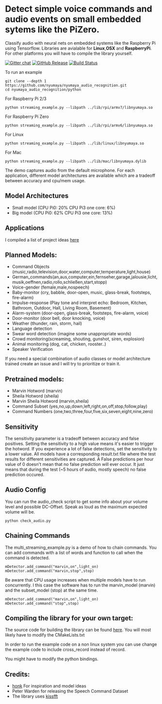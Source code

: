 # Detect simple voice commands and audio events on small embedded sytems like the PiZero.
Classify audio with neural nets on embedded systems like the Raspberry Pi using Tensorflow. Libraries are avialable for **Linux**,**OSX** and **RaspberryPi**. For other platforms you will have to compile the library yourself.

[![Gitter chat](https://badges.gitter.im/gitterHQ/gitter.png)](https://gitter.im/nyumaya_audio_recognition)
[![GitHub Release](https://github-basic-badges.herokuapp.com/release/nyumaya/nyumaya_audio_recognition.svg)]()
[![Build Status](https://travis-ci.org/nyumaya/nyumaya_audio_recognition.svg?branch=master)](https://travis-ci.org/nyumaya/nyumaya_audio_recognition)

To run an example

```
git clone --depth 1 https://github.com/nyumaya/nyumaya_audio_recognition.git
cd nyumaya_audio_recognition/python 
```
For Raspberry Pi 2/3
```
python streaming_example.py --libpath ../lib/rpi/armv7/libnyumaya.so
```
For Raspberry Pi Zero
```
python streaming_example.py --libpath ../lib/rpi/armv6/libnyumaya.so
```

For Linux
```
python streaming_example.py --libpath ../lib/linux/libnyumaya.so
```

For Mac
```
python streaming_example.py --libpath ../lib/mac/libnyumaya.dylib
```


The demo captures audio from the default microphone.
For each application, different model architectures are available which are a tradeoff between accuracy and cpu/mem usage.



## Model Architectures
- Small model  (CPU Pi0: 20% CPU Pi3 one core: 6%)
- Big model    (CPU Pi0: 62% CPU Pi3 one core: 13%)

## Applications 

I compiled a list of project ideas [here](https://nyumaya.com/project-ideas-for-audio-machine-learning/)

## Planned Models:

- Command Objects (music,radio,television,door,water,computer,temperature,light,house)
- German_commands(an,aus,computer,ein,fernseher,garage,jalousie,licht,musik,oeffnen,radio,rollo,schließen,start,stopp)
- Voice-gender (female,male,nospeech)
- Baby-monitor (cry, babble, door-open, music, glass-break, footsteps, fire-alarm)
- Impulse-response (Play tone and interpret echo: Bedroom, Kitchen, Bathroom, Outdoor, Hall, Living Room, Basement)
- Alarm-system (door-open, glass-break, footsteps, fire-alarm, voice)
- Door-monitor (door bell, door knocking, voice)
- Weather (thunder, rain, storm, hail)
- Language detection
- Swear word detection (imagine some unappropriate words)
- Crowd monitoring(screaming, shouting, gunshot, siren, explosion)
- Animal monitoring (dog, cat, chicken, rooster..)
- Speaker Verification

If you need a special combination of audio classes or model architecture trained create an issue and I will try to prioritize or train it.

## Pretrained models:
- Marvin Hotword (marvin)
- Sheila Hotword (sheila)
- Marvin Sheila Hotword (marvin,sheila)
- Command Subset (yes,no,up,down,left,right,on,off,stop,follow,play)
- Command Numbers (one,two,three,four,five,six,seven,eight,nine,zero)


## Sensitivity

The sensitivity parameter is a tradeoff between accuracy and false positives. Setting the sensitivity to a high value means it's easier to trigger the hotword. If you experience a lot of false detections, set the sensitivity to a lower value. 
All models have a corresponding result.txt file where the test results for different sensitivities are captured. A False predictions per hour value of 0 doesn't mean that no false prediction will ever occur. It just means that during the test (~5 hours of audio, mostly speech) no false prediction occured.

## Audio Config

You can run the audio_check script to get some info about your volume level and possible DC-Offset. Speak as loud as the maximum expected volume will be.
```
python check_audio.py
```

## Chaining Commands

The multi_streaming_example.py is a demo of how to chain commands.
You can add commands with a list of words and function to call when the command is detected.
```
mDetector.add_command("marvin,on",light_on)
mDetector.add_command("marvin,stop",stop)
```
Be aware that CPU usage increases when multiple models have to run concurrently. I this case the software has to run
the marvin_model (marvin) and the subset_model (stop) at the same time.
```
mDetector.add_command("marvin,on",light_on)
mDetector.add_command("stop",stop)
```

## Compiling the library for your own target:

The source code for building the library can be found [here](https://github.com/nyumaya/nyumaya_audio_recognition_lib).
You will most likely have to modify the CMakeLists.txt 

In order to run the example code on a non linux system you can use change the example code to include cross_record instead of record.

You might have to modify the python bindings.


## Credits:
- [honk](https://github.com/castorini/honk) For inspiration and model ideas
- Peter Warden for releasing the Speech Command Dataset
-  The library uses [kissfft](https://github.com/mborgerding/kissfft)
